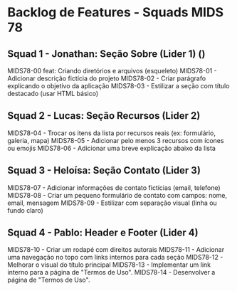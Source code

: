 # Backlog de Features - Squads MIDS 78

## Squad 1 - Jonathan: Seção Sobre (Lider 1) ()
MIDS78-00 feat: Criando diretórios e arquivos (esqueleto)
MIDS78-01 - Adicionar descrição fictícia do projeto
MIDS78-02 - Criar parágrafo explicando o objetivo da aplicação
MIDS78-03 - Estilizar a seção com título destacado (usar HTML básico)

## Squad 2 - Lucas: Seção Recursos (Lider 2)
MIDS78-04 - Trocar os itens da lista por recursos reais (ex: formulário, galeria, mapa)
MIDS78-05 - Adicionar pelo menos 3 recursos com ícones ou emojis
MIDS78-06 - Adicionar uma breve explicação abaixo da lista

## Squad 3 - Heloísa: Seção Contato (Lider 3)
MIDS78-07 - Adicionar informações de contato fictícias (email, telefone)
MIDS78-08 - Criar um pequeno formulário de contato com campos: nome, email, mensagem
MIDS78-09 - Estilizar com separação visual (linha ou fundo claro)

## Squad 4 - Pablo: Header e Footer (Lider 4)
MIDS78-10 - Criar um rodapé com direitos autorais
MIDS78-11 - Adicionar uma navegação no topo com links internos para cada seção
MIDS78-12 - Melhorar o visual do título principal
MIDS78-13 - Implementar um link interno para a página de "Termos de Uso".
MIDS78-14 - Desenvolver a página de "Termos de Uso".